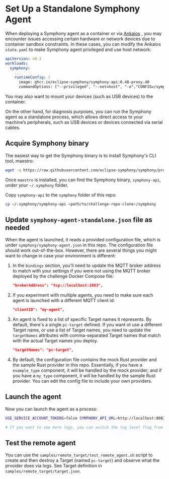 # Set Up a Standalone Symphony Agent 

When deploying a Symphony agent as a container or via [Ankaios](./agent_on_ankaios.md)
, you may encounter issues accessing certain hardware or network devices due to container sandbox constraints. In these cases, you can modify the Ankaios `state.yaml` to make Symphony agent privileged and use host network:

```yaml
apiVersion: v0.1
workloads:
  symphony:
    ...
    runtimeConfig: |
      image: ghcr.io/eclipse-symphony/symphony-api:0.48-proxy.40
      commandOptions: ["--privileged", "--net=host", "-e","CONFIG=/symphony-agent.json"]
```

You may also want to mount your devices (such as USB devices) to the container.

On the other hand, for diagnosis purposes, you can run the Symphony agent as a standalone process, which allows direct access to your machine’s peripherals, such as USB devices or devices connected via serial cables.

## Acquire Symphony binary

The easiest way to get the Symphony binary is to install Symphony's CLI tool, maestro:

```bash
wget -q https://raw.githubusercontent.com/eclipse-symphony/symphony/proxy-processor/cli/install/install.sh -O - | /bin/bash
```
Once `maestro` is installed, you can find the Symphony binary, `symphony-api`, under your `~/.symphony` folder.

Copy `symphony-api` to the `symphony` folder of this repo:

```bash
cp ~/.symphony/symphony-api <path/to/challenge-repo-clone>/symphony
```

## Update `symphony-agent-standalone.json` file as needed

When the agent is launched, it reads a provided configuration file, which is under `symphony/symphony-agent.json` in this repo. The configuration file should work out-of-the-box. However, there are several things you might want to change in case your environment is different:
1. In the `bindings` section, you'll need to update the MQTT broker address to match with your settings if you were not using the MQTT broker deployed by the challenge Docker Compose file:
    ```json
    "brokerAddress": "tcp://localhost:1883",
    ```
2. If you experiment with multiple agents, you need to make sure each agent is launched with a different MQTT client id:
    ```json
    "clientID": "my-agent",
    ```
3. An agent is fixed to a list of specific Target names it represents. By default, there's a single `pc-target` defined. If you want ot use a different Target name, or use a list of Target names, you need to update the `targetNames` attributes with comma-separated Target names that match with the actual Target names you deploy.
    ```json
    "targetNames": "pc-target",
    ```
4. By default, the configuration file contains the mock Rust provider and the sample Rust provider in this repo. Essentially, if you have a `example_type` component, it will be handled by the mock provider; and if you have a `my_type` component, it will be handled by the sample Rust provider. You can edit the config file to include your own providers.

## Launch the agent

Now you can launch the agent as a process: 

```bash
USE_SERVICE_ACCOUNT_TOKENS=false SYMPHONY_API_URL=http://localhost:8082/v1alpha2/ ./symphony-api -c ./symphony-agent-standalone.json -l Error

# If you want to see more logs, you can switch the log level flag from "Error" to "Information" or "Debug", which is the most verbose.
```

## Test the remote agent

You can use the `samples/remote_target/test_remote_agent.sh` script to create and then destroy a Target (named `pc-target`) and observe what the prvoider does via logs. See Target definition in `samples/remote_target/target.json`.
